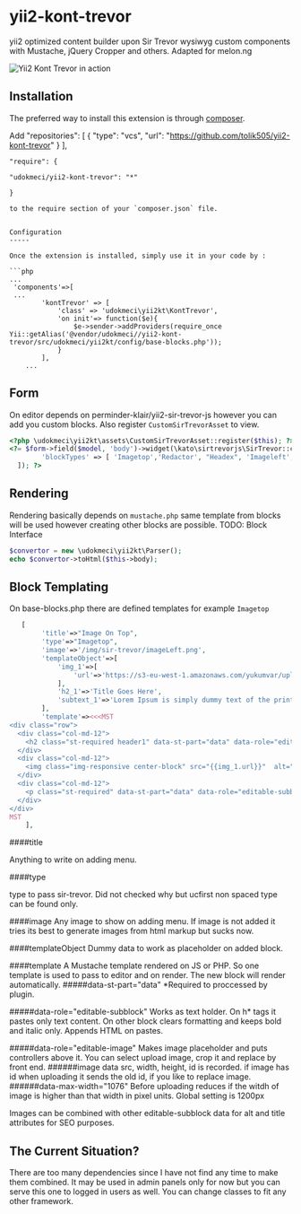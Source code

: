 # yii2-kont-trevor
yii2 optimized content builder upon Sir Trevor wysiwyg custom components with Mustache, jQuery Cropper and others.
Adapted for melon.ng

![Yii2 Kont Trevor in action](https://raw.github.com/udokmeci/yii2-kont-trevor/master/kont-trevor.gif)

Installation
------------

The preferred way to install this extension is through [composer](http://getcomposer.org/download/).

Add
"repositories":
    [
        {
            "type": "vcs",
            "url": "https://github.com/tolik505/yii2-kont-trevor"
        }
    ],
```
"require": {
```
    "udokmeci/yii2-kont-trevor": "*"
```
}

to the require section of your `composer.json` file.


Configuration
-----

Once the extension is installed, simply use it in your code by :

```php
...
 'components'=>[
 ...
        'kontTrevor' => [
            'class' => 'udokmeci\yii2kt\KontTrevor',
            'on init'=> function($e){
                $e->sender->addProviders(require_once Yii::getAlias('@vendor/udokmeci//yii2-kont-trevor/src/udokmeci/yii2kt/config/base-blocks.php'));
            }
        ],
    ...
```

Form
-----

On editor depends on perminder-klair/yii2-sir-trevor-js however you can add you custom blocks. Also register `CustomSirTrevorAsset` to view.
```php
<?php \udokmeci\yii2kt\assets\CustomSirTrevorAsset::register($this); ?>
<?= $form->field($model, 'body')->widget(\kato\sirtrevorjs\SirTrevor::classname(),[
        'blockTypes' => [ 'Imagetop','Redactor', "Headex", 'Imageleft', 'Twocolumns', 'Threecolumns','Imageright','Textblock','Hr'],
  ]); ?>
```

Rendering
-----

Rendering basically depends on `mustache.php` same template from blocks will be used however creating other blocks are possible. TODO: Block Interface

```php
$convertor = new \udokmeci\yii2kt\Parser();
echo $convertor->toHtml($this->body);
```

Block Templating
-----

On base-blocks.php there are defined templates for example `Imagetop`


```php
   [
        'title'=>"Image On Top",
        'type'=>"Imagetop",
        'image'=>'/img/sir-trevor/imageLeft.png',
        'templateObject'=>[
            'img_1'=>[
                'url'=>'https://s3-eu-west-1.amazonaws.com/yukumvar/upload/0aNk9D.',
            ],
            'h2_1'=>'Title Goes Here',
            'subtext_1'=>'Lorem Ipsum is simply dummy text of the printing and typesetting industry. Lorem Ipsum has been the industrys standard dummy text ever since the 1500s, when an unknown printer took a galley of type and scrambled it to make a type specimen book. It has survived not only five centuries, but also the leap into electronic typesetting, remaining essentially unchanged.',
        ],
        'template'=><<<MST
<div class="row">
  <div class="col-md-12">
    <h2 class="st-required header1" data-st-part="data" data-role="editable-subblock" data-key="h2_1" >{{h2_1}}</h2>
  </div>
  <div class="col-md-12">
    <img class="img-responsive center-block" src="{{img_1.url}}"  alt="{{h2_1}}" title="{{h2_1}}" data-width="{{img_1.width}}" data-height='{{img_1.height}}' width="{{img_1.width}}" height='{{img_1.height}}'data-id="{{img_1.id}}" data-st-part="data" data-role="editable-image" data-max-width="1076" data-key="img_1"/>
  </div>
  <div class="col-md-12">
    <p class="st-required" data-st-part="data" data-role="editable-subblock"  data-key="subtext_1" >{{{subtext_1}}}</p>
  </div>
</div>
MST
    ],
```

####title

Anything to write on adding menu.

####type

type to pass sir-trevor. Did not checked why but ucfirst non spaced type can be found only.

####image
Any image to show on adding menu. If image is not added it tries its best to generate images from html markup but sucks now.

####templateObject
Dummy data to work as placeholder on added block.

####template
A Mustache template rendered on JS or PHP. So one template is used to pass to editor and on render. The new block will render automatically. 
#####data-st-part="data"
*Required to proccessed by plugin.

#####data-role="editable-subblock"
Works as text holder. On h* tags it pastes only text content. On other block clears formatting and keeps bold and italic only.
Appends HTML on pastes.

#####data-role="editable-image"
Makes image placeholder and puts controllers above it.
You can select upload image, crop it and replace by front end. 
######image data
  src, width, height, id is recorded. if image has id when uploading it sends the old id, if you like to replace image.
######data-max-width="1076" 
  Before uploading reduces if the witdh of image is higher than that width in pixel units. Global setting is 1200px
  
Images can be combined with other editable-subblock data for alt and title attributes for SEO purposes.

The Current Situation?
-----

There are too many dependencies since I have not find any time to make them combined. It may be used in admin panels only for now but you can serve this one to logged in users as well. You can change classes to fit any other framework.








